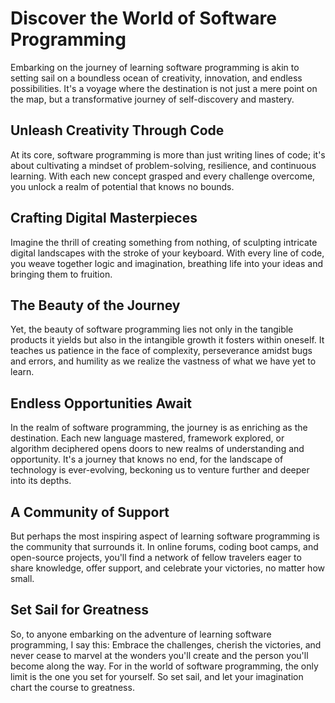 # Discover the World of Software Programming

Embarking on the journey of learning software programming is akin to setting sail on a boundless ocean of creativity, innovation, and endless possibilities. It's a voyage where the destination is not just a mere point on the map, but a transformative journey of self-discovery and mastery.

## Unleash Creativity Through Code

At its core, software programming is more than just writing lines of code; it's about cultivating a mindset of problem-solving, resilience, and continuous learning. With each new concept grasped and every challenge overcome, you unlock a realm of potential that knows no bounds.

## Crafting Digital Masterpieces

Imagine the thrill of creating something from nothing, of sculpting intricate digital landscapes with the stroke of your keyboard. With every line of code, you weave together logic and imagination, breathing life into your ideas and bringing them to fruition.

## The Beauty of the Journey

Yet, the beauty of software programming lies not only in the tangible products it yields but also in the intangible growth it fosters within oneself. It teaches us patience in the face of complexity, perseverance amidst bugs and errors, and humility as we realize the vastness of what we have yet to learn.

## Endless Opportunities Await

In the realm of software programming, the journey is as enriching as the destination. Each new language mastered, framework explored, or algorithm deciphered opens doors to new realms of understanding and opportunity. It's a journey that knows no end, for the landscape of technology is ever-evolving, beckoning us to venture further and deeper into its depths.

## A Community of Support

But perhaps the most inspiring aspect of learning software programming is the community that surrounds it. In online forums, coding boot camps, and open-source projects, you'll find a network of fellow travelers eager to share knowledge, offer support, and celebrate your victories, no matter how small.

## Set Sail for Greatness

So, to anyone embarking on the adventure of learning software programming, I say this: Embrace the challenges, cherish the victories, and never cease to marvel at the wonders you'll create and the person you'll become along the way. For in the world of software programming, the only limit is the one you set for yourself. So set sail, and let your imagination chart the course to greatness.
